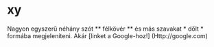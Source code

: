# xy
Nagyon egyszerű néhány szót ** félkövér ** és más szavakat * dőlt * formába megjeleníteni. Akár [linket a Google-hoz!] (Http://google.com)
